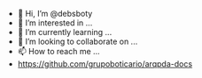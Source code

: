 - 👋 Hi, I’m @debsboty
- 👀 I’m interested in ...
- 🌱 I’m currently learning ...
- 💞️ I’m looking to collaborate on ...
- 📫 How to reach me ...
- https://github.com/grupoboticario/arqpda-docs

<!---
debsboty/debsboty is a ✨ special ✨ repository because its `README.md` (this file) appears on your GitHub profile.
You can click the Preview link to take a look at your changes.
--->
